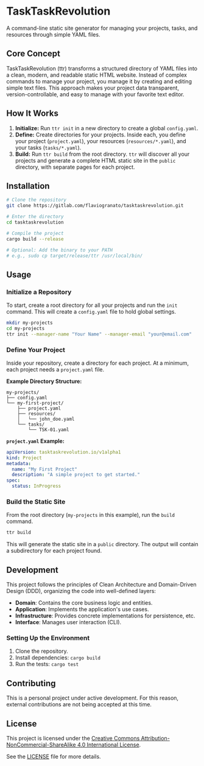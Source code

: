# TaskTaskRevolution

A command-line static site generator for managing your projects, tasks, and resources through simple YAML files.

## Core Concept

TaskTaskRevolution (ttr) transforms a structured directory of YAML files into a clean, modern, and readable static HTML website. Instead of complex commands to manage your project, you manage it by creating and editing simple text files. This approach makes your project data transparent, version-controllable, and easy to manage with your favorite text editor.

## How It Works

1.  **Initialize:** Run `ttr init` in a new directory to create a global `config.yaml`.
2.  **Define:** Create directories for your projects. Inside each, you define your project (`project.yaml`), your resources (`resources/*.yaml`), and your tasks (`tasks/*.yaml`).
3.  **Build:** Run `ttr build` from the root directory. `ttr` will discover all your projects and generate a complete HTML static site in the `public` directory, with separate pages for each project.

## Installation

```bash
# Clone the repository
git clone https://gitlab.com/flaviogranato/tasktaskrevolution.git

# Enter the directory
cd tasktaskrevolution

# Compile the project
cargo build --release

# Optional: Add the binary to your PATH
# e.g., sudo cp target/release/ttr /usr/local/bin/
```

## Usage

### Initialize a Repository

To start, create a root directory for all your projects and run the `init` command. This will create a `config.yaml` file to hold global settings.

```bash
mkdir my-projects
cd my-projects
ttr init --manager-name "Your Name" --manager-email "your@email.com"
```

### Define Your Project

Inside your repository, create a directory for each project. At a minimum, each project needs a `project.yaml` file.

**Example Directory Structure:**

```
my-projects/
├── config.yaml
└── my-first-project/
    ├── project.yaml
    ├── resources/
    │   └── john_doe.yaml
    └── tasks/
        └── TSK-01.yaml
```

**`project.yaml` Example:**

```yaml
apiVersion: tasktaskrevolution.io/v1alpha1
kind: Project
metadata:
  name: "My First Project"
  description: "A simple project to get started."
spec:
  status: InProgress
```

### Build the Static Site

From the root directory (`my-projects` in this example), run the `build` command.

```bash
ttr build
```

This will generate the static site in a `public` directory. The output will contain a subdirectory for each project found.

## Development

This project follows the principles of Clean Architecture and Domain-Driven Design (DDD), organizing the code into well-defined layers:

-   **Domain**: Contains the core business logic and entities.
-   **Application**: Implements the application's use cases.
-   **Infrastructure**: Provides concrete implementations for persistence, etc.
-   **Interface**: Manages user interaction (CLI).

### Setting Up the Environment

1.  Clone the repository.
2.  Install dependencies: `cargo build`
3.  Run the tests: `cargo test`

## Contributing

This is a personal project under active development. For this reason, external contributions are not being accepted at this time.

## License

This project is licensed under the [Creative Commons Attribution-NonCommercial-ShareAlike 4.0 International License](https://creativecommons.org/licenses/by-nc-sa/4.0/).

See the [LICENSE](LICENSE) file for more details.